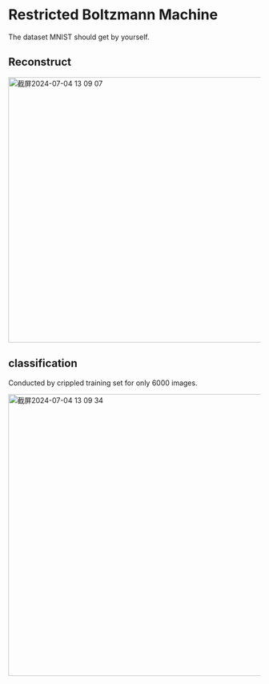 # Restricted Boltzmann Machine

The dataset MNIST should get by yourself.

## Reconstruct

<img width="530" alt="截屏2024-07-04 13 09 07" src="https://github.com/mumupika/Restricted-Boltzmann-Machine/assets/138651100/d34a1f9b-a5bd-49f3-ad9b-4cf94fed3615">

## classification

Conducted by crippled training set for only 6000 images.

<img width="563" alt="截屏2024-07-04 13 09 34" src="https://github.com/mumupika/Restricted-Boltzmann-Machine/assets/138651100/d9b63258-afcc-48b4-b6b5-67a4e14ebdc6">
